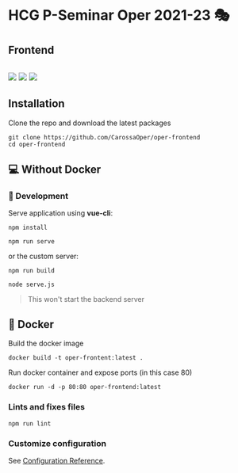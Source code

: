 # HCG P-Seminar Oper 2021-23 🎭
## Frontend
![](https://img.shields.io/badge/Maintained%3F-yes-green.svg)
![](https://badgen.net/github/last-commit/CarossaOper/hcgoper)
![](https://badgen.net/github/release/CarossaOper/hcgoper)
---

## Installation
Clone the repo and download the latest packages
```
git clone https://github.com/CarossaOper/oper-frontend
cd oper-frontend
```

## 💻 Without Docker
### 📓 Development

Serve application using **vue-cli**:
```
npm install

npm run serve
```
or the custom server:
```
npm run build

node serve.js
```

> This won't start the backend server

## 🐳 Docker

Build the docker image

```
docker build -t oper-frontent:latest .
```

Run docker container and expose ports (in this case 80)

```
docker run -d -p 80:80 oper-frontend:latest
```

### Lints and fixes files
```
npm run lint
```

### Customize configuration
See [Configuration Reference](https://cli.vuejs.org/config/).